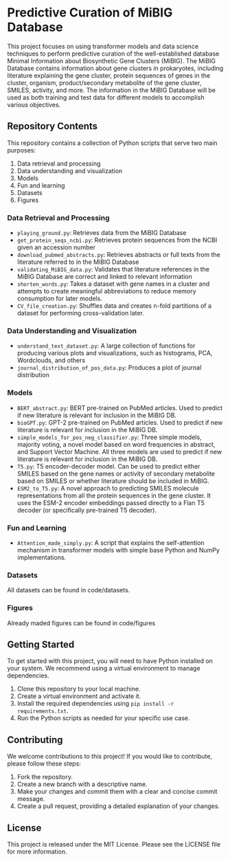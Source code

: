 # Predictive Curation of MiBIG Database

This project focuses on using transformer models and data science techniques to perform predictive curation of the well-established database Minimal Information about Biosynthetic Gene Clusters (MiBIG). The MiBIG Database contains information about gene clusters in prokaryotes, including literature explaining the gene cluster, protein sequences of genes in the cluster, organism, product/secondary metabolite of the gene cluster, SMILES, activity, and more. The information in the MiBIG Database will be used as both training and test data for different models to accomplish various objectives.

## Repository Contents

This repository contains a collection of Python scripts that serve two main purposes:

1. Data retrieval and processing
2. Data understanding and visualization
3. Models
4. Fun and learning
5. Datasets
6. Figures

### Data Retrieval and Processing

- `playing_ground.py`: Retrieves data from the MiBIG Database
- `get_protein_seqs_ncbi.py`: Retrieves protein sequences from the NCBI given an accession number
- `download_pubmed_abstracts.py`: Retrieves abstracts or full texts from the literature referred to in the MiBIG Database
- `validating_MiBIG_data.py`: Validates that literature references in the MiBIG Database are correct and linked to relevant information
- `shorten_words.py`: Takes a dataset with gene names in a cluster and attempts to create meaningful abbreviations to reduce memory consumption for later models.
- `CV_file_creation.py`: Shuffles data and creates n-fold partitions of a dataset for performing cross-validation later.
### Data Understanding and Visualization

- `understand_text_dataset.py`: A large collection of functions for producing various plots and visualizations, such as histograms, PCA, Wordclouds, and others
- `journal_distribution_of_pos_data.py`: Produces a plot of journal distribution

### Models
- `BERT_abstract.py`: BERT pre-trained on PubMed articles. Used to predict if new literature is relevant for inclusion in the MiBIG DB.
- `bioGPT.py`: GPT-2 pre-trained on PubMed articles. Used to predict if new literature is relevant for inclusion in the MiBIG DB.
- `simple_models_for_pos_neg_classifier.py`: Three simple models, majority voting, a novel model based on word frequencies in abstract, and Support Vector Machine. All three models are used to predict if new literature is relevant for inclusion in the MiBIG DB.
- `T5.py`: T5 encoder-decoder model. Can be used to predict either SMILES based on the gene names or activity of secondary metabolite based on SMILES or whether literature should be included in MiBIG.
- `ESM2_to_T5.py`: A novel approach to predicting SMILES molecule representations from all the protein sequences in the gene cluster. It uses the ESM-2 encoder embeddings passed directly to a Flan T5 decoder (or specifically pre-trained T5 decoder).

### Fun and Learning

- `Attention_made_simply.py`: A script that explains the self-attention mechanism in transformer models with simple base Python and NumPy implementations.

### Datasets

All datasets can be found in code/datasets. 

### Figures

Already maded figures can be found in code/figures

## Getting Started

To get started with this project, you will need to have Python installed on your system. We recommend using a virtual environment to manage dependencies. 

1. Clone this repository to your local machine.
2. Create a virtual environment and activate it.
3. Install the required dependencies using `pip install -r requirements.txt`.
4. Run the Python scripts as needed for your specific use case.

## Contributing

We welcome contributions to this project! If you would like to contribute, please follow these steps:

1. Fork the repository.
2. Create a new branch with a descriptive name.
3. Make your changes and commit them with a clear and concise commit message.
4. Create a pull request, providing a detailed explanation of your changes.

## License

This project is released under the MIT License. Please see the LICENSE file for more information.
